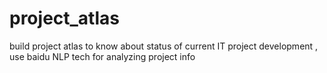 # project_atlas
build project atlas to know about status of current IT project development , use baidu NLP tech for analyzing project info
